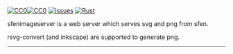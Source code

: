 [![CC0](https://mirrors.creativecommons.org/presskit/icons/cc.svg?ref=chooser-v1)![CC0](https://mirrors.creativecommons.org/presskit/icons/zero.svg?ref=chooser-v1)](ref="http://creativecommons.org/publicdomain/zero/1.0?ref=chooser-v1)
[![issues](https://img.shields.io/github/issues/o-jill/sfenimageserver.svg)](https://github.com/o-jill/sfenimageserver/issues/)
[![Rust](https://github.com/o-jill/sfenimageserver/actions/workflows/rust.yml/badge.svg)](https://github.com/o-jill/sfenimageserver/actions/workflows/rust.yml)

sfenimageserver is a web server which serves svg and png from sfen.  

rsvg-convert (and inkscape) are supported to generate png.

---
